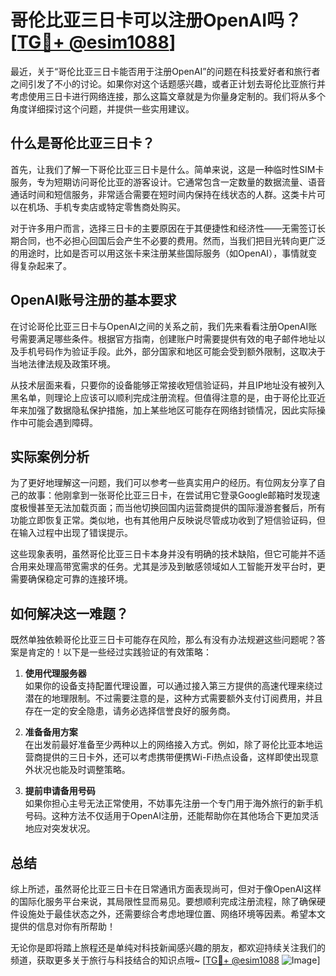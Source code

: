# 哥伦比亚三日卡可以注册OpenAI吗？[[TG💪+ @esim1088](https://t.me/s/esim1088)]

最近，关于“哥伦比亚三日卡能否用于注册OpenAI”的问题在科技爱好者和旅行者之间引发了不小的讨论。如果你对这个话题感兴趣，或者正计划去哥伦比亚旅行并考虑使用三日卡进行网络连接，那么这篇文章就是为你量身定制的。我们将从多个角度详细探讨这个问题，并提供一些实用建议。

## 什么是哥伦比亚三日卡？

首先，让我们了解一下哥伦比亚三日卡是什么。简单来说，这是一种临时性SIM卡服务，专为短期访问哥伦比亚的游客设计。它通常包含一定数量的数据流量、语音通话时间和短信服务，非常适合需要在短时间内保持在线状态的人群。这类卡片可以在机场、手机专卖店或特定零售商处购买。

对于许多用户而言，选择三日卡的主要原因在于其便捷性和经济性——无需签订长期合同，也不必担心回国后会产生不必要的费用。然而，当我们把目光转向更广泛的用途时，比如是否可以用这张卡来注册某些国际服务（如OpenAI），事情就变得复杂起来了。

## OpenAI账号注册的基本要求

在讨论哥伦比亚三日卡与OpenAI之间的关系之前，我们先来看看注册OpenAI账号需要满足哪些条件。根据官方指南，创建账户时需要提供有效的电子邮件地址以及手机号码作为验证手段。此外，部分国家和地区可能会受到额外限制，这取决于当地法律法规及政策环境。

从技术层面来看，只要你的设备能够正常接收短信验证码，并且IP地址没有被列入黑名单，则理论上应该可以顺利完成注册流程。但值得注意的是，由于哥伦比亚近年来加强了数据隐私保护措施，加上某些地区可能存在网络封锁情况，因此实际操作中可能会遇到障碍。

## 实际案例分析

为了更好地理解这一问题，我们可以参考一些真实用户的经历。有位网友分享了自己的故事：他刚拿到一张哥伦比亚三日卡，在尝试用它登录Google邮箱时发现速度极慢甚至无法加载页面；而当他切换回国内运营商提供的国际漫游套餐后，所有功能立即恢复正常。类似地，也有其他用户反映说尽管成功收到了短信验证码，但在输入过程中出现了错误提示。

这些现象表明，虽然哥伦比亚三日卡本身并没有明确的技术缺陷，但它可能并不适合用来处理高带宽需求的任务。尤其是涉及到敏感领域如人工智能开发平台时，更需要确保稳定可靠的连接环境。

## 如何解决这一难题？

既然单独依赖哥伦比亚三日卡可能存在风险，那么有没有办法规避这些问题呢？答案是肯定的！以下是一些经过实践验证的有效策略：

1. **使用代理服务器**  
   如果你的设备支持配置代理设置，可以通过接入第三方提供的高速代理来绕过潜在的地理限制。不过需要注意的是，这种方式需要额外支付订阅费用，并且存在一定的安全隐患，请务必选择信誉良好的服务商。

2. **准备备用方案**  
   在出发前最好准备至少两种以上的网络接入方式。例如，除了哥伦比亚本地运营商提供的三日卡外，还可以考虑携带便携Wi-Fi热点设备，这样即使出现意外状况也能及时调整策略。

3. **提前申请备用号码**  
   如果你担心主号无法正常使用，不妨事先注册一个专门用于海外旅行的新手机号码。这种方法不仅适用于OpenAI注册，还能帮助你在其他场合下更加灵活地应对突发状况。

## 总结

综上所述，虽然哥伦比亚三日卡在日常通讯方面表现尚可，但对于像OpenAI这样的国际化服务平台来说，其局限性显而易见。要想顺利完成注册流程，除了确保硬件设施处于最佳状态之外，还需要综合考虑地理位置、网络环境等因素。希望本文提供的信息对你有所帮助！

无论你是即将踏上旅程还是单纯对科技新闻感兴趣的朋友，都欢迎持续关注我们的频道，获取更多关于旅行与科技结合的知识点哦~ [[TG💪+ @esim1088](https://t.me/s/esim1088) ![Image](https://i.postimg.cc/4NQfJmqS/Snipaste-2025-05-13-00-14-12.png)]